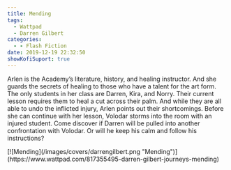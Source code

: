 ```yaml
---
title: Mending
tags:
  - Wattpad
  - Darren Gilbert
categories:
  - - Flash Fiction
date: 2019-12-19 22:32:50
showKofiSuport: true
---
```


Arlen is the Academy’s literature, history, and healing instructor. And she guards the secrets of healing to those who have a talent for the art form. The only students in her class are Darren, Kira, and Norry. Their current lesson requires them to heal a cut across their palm. And while they are all able to undo the inflicted injury, Arlen points out their shortcomings.<!-- more --> Before she can continue with her lesson, Volodar storms into the room with an injured student. Come discover if Darren will be pulled into another confrontation with Volodar. Or will he keep his calm and follow his instructions?

<div class="center">[![Mending](/images/covers/darrengilbert.png "Mending")](https://www.wattpad.com/817355495-darren-gilbert-journeys-mending)</div>